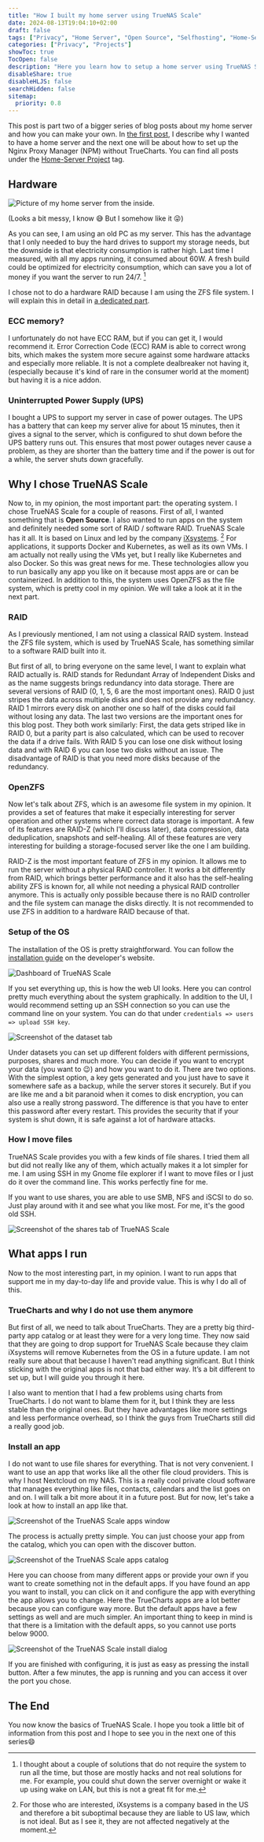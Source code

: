 ```yaml
---
title: "How I built my home server using TrueNAS Scale"
date: 2024-08-13T19:04:10+02:00
draft: false
tags: ["Privacy", "Home Server", "Open Source", "Selfhosting", "Home-Server Project", "TrueNAS"]
categories: ["Privacy", "Projects"]
showToc: true
TocOpen: false
description: "Here you learn how to setup a home server using TrueNAS Scale and I show you how I did it."
disableShare: true
disableHLJS: false
searchHidden: false
sitemap:
  priority: 0.8
---
```


This post is part two of a bigger series of blog posts about my home server and how you can make your own. In [the first post](../advantages-of-a-home-server/), I describe why I wanted to have a home server and the next one will be about how to set up the Nginx Proxy Manager (NPM) without TrueCharts. You can find all posts under the [Home-Server Project](../../../tags/home-server-project/) tag.

## Hardware

![Picture of my home server from the inside.](server.jpg)

(Looks a bit messy, I know 😅 But I somehow like it 😜)

As you can see, I am using an old PC as my server. This has the advantage that I only needed to buy the hard drives to support my storage needs, but the downside is that electricity consumption is rather high. Last time I measured, with all my apps running, it consumed about 60W. A fresh build could be optimized for electricity consumption, which can save you a lot of money if you want the server to run 24/7. [^alwaysRunning]

I chose not to do a hardware RAID because I am using the ZFS file system. I will explain this in detail in [a dedicated part](#openzfs).

### ECC memory?

I unfortunately do not have ECC RAM, but if you can get it, I would recommend it. Error Correction Code (ECC) RAM is able to correct wrong bits, which makes the system more secure against some hardware attacks and especially more reliable. It is not a complete dealbreaker not having it, (especially because it's kind of rare in the consumer world at the moment) but having it is a nice addon.

### Uninterrupted Power Supply (UPS)

I bought a UPS to support my server in case of power outages. The UPS has a battery that can keep my server alive for about 15 minutes, then it gives a signal to the server, which is configured to shut down before the UPS battery runs out. This ensures that most power outages never cause a problem, as they are shorter than the battery time and if the power is out for a while, the server shuts down gracefully.

<!-- TODO Add those? -->
<!-- ### Full specs

CPU: TODO  
RAM: 32 GB TODO  
HDD: 6 x   
SSD: TODO  
GPU: NVIDIA GTX 970 -->

## Why I chose TrueNAS Scale

Now to, in my opinion, the most important part: the operating system. I chose TrueNAS Scale for a couple of reasons. First of all, I wanted something that is **Open Source**. I also wanted to run apps on the system and definitely needed some sort of RAID / software RAID. TrueNAS Scale has it all. It is based on Linux and led by the company [iXsystems](https://www.ixsystems.com/). [^iXsystems] For applications, it supports Docker and Kubernetes, as well as its own VMs. I am actually not really using the VMs yet, but I really like Kubernetes and also Docker. So this was great news for me. These technologies allow you to run basically any app you like on it because most apps are or can be containerized. In addition to this, the system uses OpenZFS as the file system, which is pretty cool in my opinion. We will take a look at it in the next part.

### RAID

As I previously mentioned, I am not using a classical RAID system. Instead the ZFS file system, which is used by TrueNAS Scale, has something similar to a software RAID built into it.

But first of all, to bring everyone on the same level, I want to explain what RAID actually is. RAID stands for Redundant Array of Independent Disks and as the name suggests brings redundancy into data storage. There are several versions of RAID (0, 1, 5, 6 are the most important ones). RAID 0 just stripes the data across multiple disks and does not provide any redundancy. RAID 1 mirrors every disk on another one so half of the disks could fail without losing any data. The last two versions are the important ones for this blog post. They both work similarly: First, the data gets striped like in RAID 0, but a parity part is also calculated, which can be used to recover the data if a drive fails. With RAID 5 you can lose one disk without losing data and with RAID 6 you can lose two disks without an issue. The disadvantage of RAID is that you need more disks because of the redundancy.

### OpenZFS

Now let's talk about ZFS, which is an awesome file system in my opinion. It provides a set of features that make it especially interesting for server operation and other systems where correct data storage is important. A few of its features are RAID-Z (which I'll discuss later), data compression, data deduplication, snapshots and self-healing. All of these features are very interesting for building a storage-focused server like the one I am building.

RAID-Z is the most important feature of ZFS in my opinion. It allows me to run the server without a physical RAID controller. It works a bit differently from RAID, which brings better performance and it also has the self-healing ability ZFS is known for, all while not needing a physical RAID controller anymore. This is actually only possible because there is no RAID controller and the file system can manage the disks directly. It is not recommended to use ZFS in addition to a hardware RAID because of that.

### Setup of the OS

The installation of the OS is pretty straightforward. You can follow the [installation guide](https://www.truenas.com/docs/scale/24.04/gettingstarted/install/installingscale/) on the developer's website.

![Dashboard of TrueNAS Scale](trueNasDashboard.png)

If you set everything up, this is how the web UI looks. Here you can control pretty much everything about the system graphically. In addition to the UI, I would recommend setting up an SSH connection so you can use the command line on your system. You can do that under `credentials => users => upload SSH key`.

![Screenshot of the dataset tab](datasets.png)

Under datasets you can set up different folders with different permissions, purposes, shares and much more. You can decide if you want to encrypt your data (you want to 😉) and how you want to do it. There are two options. With the simplest option, a key gets generated and you just have to save it somewhere safe as a backup, while the server stores it securely. But if you are like me and a bit paranoid when it comes to disk encryption, you can also use a really strong password. The difference is that you have to enter this password after every restart. This provides the security that if your system is shut down, it is safe against a lot of hardware attacks.

### How I move files

TrueNAS Scale provides you with a few kinds of file shares. I tried them all but did not really like any of them, which actually makes it a lot simpler for me. I am using SSH in my Gnome file explorer if I want to move files or I just do it over the command line. This works perfectly fine for me.

If you want to use shares, you are able to use SMB, NFS and iSCSI to do so. Just play around with it and see what you like most. For me, it's the good old SSH.

![Screenshot of the shares tab of TrueNAS Scale](shares.png)

## What apps I run

Now to the most interesting part, in my opinion. I want to run apps that support me in my day-to-day life and provide value. This is why I do all of this.

### TrueCharts and why I do not use them anymore

But first of all, we need to talk about TrueCharts. They are a pretty big third-party app catalog or at least they were for a very long time. They now said that they are going to drop support for TrueNAS Scale because they claim iXsystems will remove Kubernetes from the OS in a future update. I am not really sure about that because I haven't read anything significant. But I think sticking with the original apps is not that bad either way. It’s a bit different to set up, but I will guide you through it here.

I also want to mention that I had a few problems using charts from TrueCharts. I do not want to blame them for it, but I think they are less stable than the original ones. But they have advantages like more settings and less performance overhead, so I think the guys from TrueCharts still did a really good job.

### Install an app

I do not want to use file shares for everything. That is not very convenient. I want to use an app that works like all the other file cloud providers. This is why I host Nextcloud on my NAS. This is a really cool private cloud software that manages everything like files, contacts, calendars and the list goes on and on. I will talk a bit more about it in a future post. But for now, let's take a look at how to install an app like that.

![Screenshot of the TrueNAS Scale apps window](apps.png)

The process is actually pretty simple. You can just choose your app from the catalog, which you can open with the discover button.

![Screenshot of the TrueNAS Scale apps catalog](app-catalog.png)

Here you can choose from many different apps or provide your own if you want to create something not in the default apps. If you have found an app you want to install, you can click on it and configure the app with everything the app allows you to change. Here the TrueCharts apps are a lot better because you can configure way more. But the default apps have a few settings as well and are much simpler. An important thing to keep in mind is that there is a limitation with the default apps, so you cannot use ports below 9000.

![Screenshot of the TrueNAS Scale install dialog](install.png)

If you are finished with configuring, it is just as easy as pressing the install button. After a few minutes, the app is running and you can access it over the port you chose.

## The End

You now know the basics of TrueNAS Scale. I hope you took a little bit of information from this post and I hope to see you in the next one of this series😄

<!-- Footnotes -->

[^alwaysRunning]: I thought about a couple of solutions that do not require the system to run all the time, but those are mostly hacks and not real solutions for me. For example, you could shut down the server overnight or wake it up using wake on LAN, but this is not a great fit for me.  
[^iXsystems]: For those who are interested, iXsystems is a company based in the US and therefore a bit suboptimal because they are liable to US law, which is not ideal. But as I see it, they are not affected negatively at the moment.
